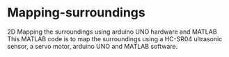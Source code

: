 # Mapping-surroundings
2D Mapping the surroundings using arduino UNO hardware and MATLAB<br>This MATLAB code is to map the surroundings using a HC-SR04 ultrasonic sensor, a servo motor, arduino UNO and MATLAB software.<br>
